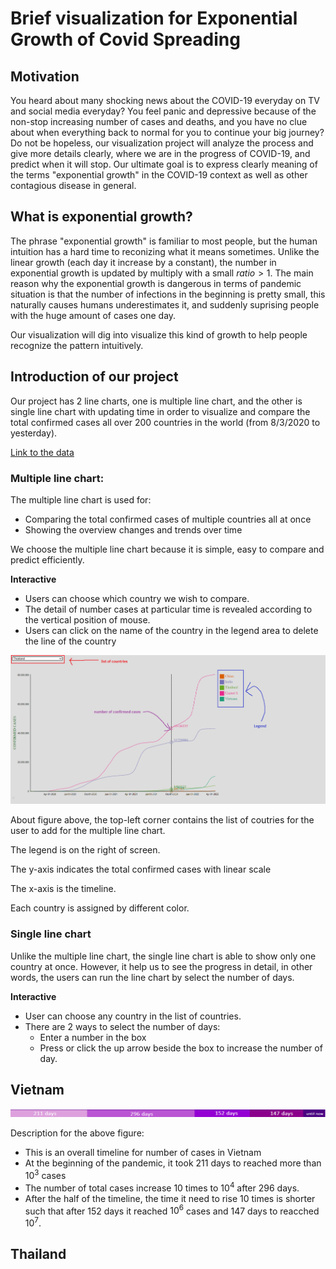 # Brief visualization for Exponential Growth of Covid Spreading
## **Motivation**
You heard about many shocking news about the COVID-19 everyday on TV and social media everyday? You feel panic and depressive because of the non-stop increasing number of cases and deaths, and you have no clue about when everything back to normal for you to continue your big journey? Do not be hopeless, our visualization project will analyze the process and give more details clearly, where we are in the progress of COVID-19, and predict when it will stop. Our ultimate goal is to express clearly meaning of the terms "exponential growth" in the COVID-19 context as well as other contagious disease in general.

## **What is exponential growth?**
The phrase "exponential growth" is familiar to most people, but the human intuition has a hard time to reconizing what it means sometimes. Unlike the linear growth (each day it increase by a constant), the number in exponential growth is updated by multiply with a small $ratio > 1$. The main reason why the exponential growth is dangerous in terms of pandemic situation is that the number of infections in the beginning is pretty small, this naturally causes humans underestimates it, and suddenly suprising people with the huge amount of cases one day. 

Our visualization will dig into visualize this kind of growth to help people recognize the pattern intuitively.
## **Introduction of our project**

Our project has 2 line charts, one is multiple line chart, and the other is single line chart with updating time in order to visualize and compare the total confirmed cases all over 200 countries in the world (from 8/3/2020 to yesterday).

[Link to the data](https://github.com/owid/covid-19-data/tree/master/public/data)

### **Multiple line chart:**

The multiple line chart is used for: 
- Comparing the total confirmed cases of multiple countries all at once
- Showing the overview changes and trends over time

We choose the multiple line chart because it is simple, easy to compare and predict efficiently.

**Interactive**
- Users can choose which country we wish to compare.
- The detail of number cases at particular time is revealed according to the vertical position of mouse.
- Users can click on the name of the country in the legend area to delete the line of the country

<img src = "multiple.png"><img>

About figure above, the top-left corner contains the list of coutries for the user to add for the multiple line chart.

The legend is on the right of screen.

The y-axis indicates the total confirmed cases with linear scale

The x-axis is the timeline.

Each country is assigned by different color.

### **Single line chart**

Unlike the multiple line chart, the single line chart is able to show only one country at once. However, it help us to see the progress in detail, in other words, the users can run the line chart by select the number of days.

**Interactive**
- User can choose any country in the list of countries.
- There are 2 ways to select the number of days: 
    - Enter a number in the box
    - Press or click the up arrow beside the box to increase the number of day.


## **Vietnam**

<img src = "Vietnam time line.png" style width = "800"><img/>

Description for the above figure:
- This is an overall timeline for number of cases in Vietnam
- At the beginning of the pandemic, it took 211 days to reached more than $10^3$ cases
- The number of total cases increase $10$ times to $10^4$ after 296 days.
- After the half of the timeline, the time it need to rise 10 times is shorter such that after 152 days it reached $10^6$ cases and 147 days to reacched $10^7$.

## **Thailand**
